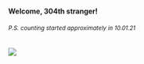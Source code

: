 #### Welcome, 304th stranger!

###### <sup>P.S. counting started approximately in 10.01.21</sup>

<img src="https://kraftwerk28.pp.ua/vcnt.png"></img>

